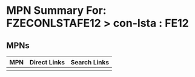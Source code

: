 



# MPN Summary For: FZECONLSTAFE12 > con-lsta : FE12

## MPNs
  

|MPN|Direct Links|Search Links|
| :--- | :--- | :--- |
||||
